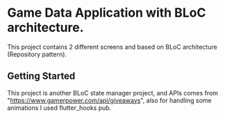 # Game Data Application with BLoC architecture.

This project contains 2 different screens and based on BLoC architecture (Repository pattern).

## Getting Started

This project is another BLoC state manager project, and APIs comes from "https://www.gamerpower.com/api/giveaways", also for handling some animations I used flutter_hooks pub.

